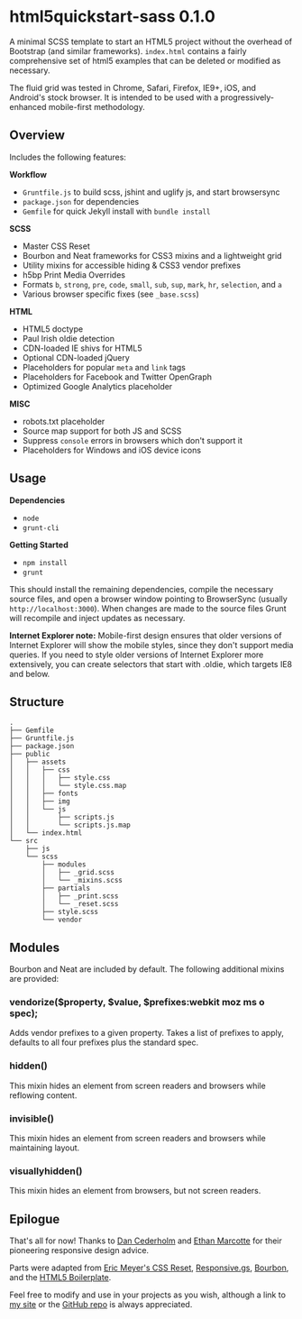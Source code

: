 html5quickstart-sass 0.1.0
===============
A minimal SCSS template to start an HTML5 project without the overhead of Bootstrap (and similar frameworks). `index.html` contains a fairly comprehensive set of html5 examples that can be deleted or modified as necessary.

The fluid grid was tested in Chrome, Safari, Firefox, IE9+, iOS, and Android's stock browser. It is intended to be used with a progressively-enhanced mobile-first methodology.

## Overview
Includes the following features:

**Workflow**
- `Gruntfile.js` to build scss, jshint and uglify js, and start browsersync
- `package.json` for dependencies
- `Gemfile` for quick Jekyll install with `bundle install`

**SCSS**
- Master CSS Reset
- Bourbon and Neat frameworks for CSS3 mixins and a lightweight grid
- Utility mixins for accessible hiding & CSS3 vendor prefixes
- h5bp Print Media Overrides
- Formats `b`, `strong`, `pre`, `code`, `small`, `sub`, `sup`, `mark`, `hr`, `selection`, and `a`
- Various browser specific fixes (see `_base.scss`)

**HTML**
- HTML5 doctype
- Paul Irish oldie detection
- CDN-loaded IE shivs for HTML5
- Optional CDN-loaded jQuery
- Placeholders for popular `meta` and `link` tags
- Placeholders for Facebook and Twitter OpenGraph
- Optimized Google Analytics placeholder

**MISC**
- robots.txt placeholder
- Source map support for both JS and SCSS
- Suppress `console` errors in browsers which don't support it
- Placeholders for Windows and iOS device icons

## Usage

**Dependencies**
- `node`
- `grunt-cli`

**Getting Started**
- `npm install`
- `grunt`

This should install the remaining dependencies, compile the necessary source files, and open a browser window pointing to BrowserSync (usually `http://localhost:3000`). When changes are made to the source files Grunt will recompile and inject updates as necessary.

**Internet Explorer note:** Mobile-first design ensures that older versions of Internet Explorer will show the mobile styles, since they don't support media queries. If you need to style older versions of Internet Explorer more extensively, you can create selectors that start with .oldie, which targets IE8 and below.

## Structure

```
.
├── Gemfile
├── Gruntfile.js
├── package.json
├── public
│   ├── assets
│   │   ├── css
│   │   │   ├── style.css
│   │   │   └── style.css.map
│   │   ├── fonts
│   │   ├── img
│   │   └── js
│   │       ├── scripts.js
│   │       └── scripts.js.map
│   └── index.html
└── src
    ├── js
    └── scss
        ├── modules
        │   ├── _grid.scss
        │   └── _mixins.scss
        ├── partials
        │   ├── _print.scss
        │   └── _reset.scss
        ├── style.scss
        └── vendor
```

## Modules

Bourbon and Neat are included by default. The following additional mixins are provided:

### vendorize($property, $value, $prefixes:webkit moz ms o spec);
Adds vendor prefixes to a given property. Takes a list of prefixes to apply, defaults to all four prefixes plus the standard spec.

### hidden()
This mixin hides an element from screen readers and browsers while reflowing content.

### invisible()
This mixin hides an element from screen readers and browsers while maintaining layout.

### visuallyhidden()
This mixin hides an element from browsers, but not screen readers.

## Epilogue
That's all for now! Thanks to [Dan Cederholm](http://simplebits.com) and [Ethan Marcotte](http://ethanmarcotte.com/) for their pioneering responsive design advice.

Parts were adapted from [Eric Meyer's CSS Reset](http://meyerweb.com/eric/tools/css/reset/), [Responsive.gs](http://responsive.gs/), [Bourbon](http://bourbon.io/), and the [HTML5 Boilerplate](http://html5boilerplate.com/).

Feel free to modify and use in your projects as you wish, although a link to [my site](http://nearengine.com) or the [GitHub repo](http://github.com/nearengine/html5quickstart-sass) is always appreciated.
